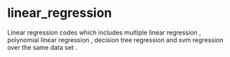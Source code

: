 # linear_regression
Linear regression codes which includes multiple linear regression , polynomial linear regression , decision tree regression and svm regression over the same data set . 
